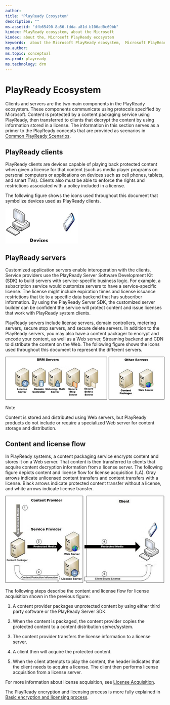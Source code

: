 ```yaml
---
author: 
title: "PlayReady Ecosystem"
description: ""
ms.assetid: "dfb65490-8a56-fdda-a81d-b106ad0c69bb"
kindex: PlayReady ecosystem, about the Microsoft
kindex: about the, Microsoft PlayReady ecosystem
keywords:  about the Microsoft PlayReady ecosystem,  Microsoft PlayReady ecosystem about the
ms.author: 
ms.topic: conceptual
ms.prod: playready
ms.technology: drm
---
```



# PlayReady Ecosystem
   
  
Clients and servers are the two main components in the PlayReady ecosystem. These components communicate using protocols specified by Microsoft. Content is protected by a content packaging service using PlayReady, then transferred to clients that decrypt the content by using information stored in a license. The information in this section serves as a primer to the PlayReady concepts that are provided as scenarios in [Common PlayReady Scenarios](commonplayreadyscenarios.md).  
 
<a id="ID4EV"></a>

   

## PlayReady clients  
   
  
PlayReady clients are devices capable of playing back protected content when given a license for that content (such as media player programs on personal computers or applications on devices such as cell phones, tablets, and smart TVs). Clients also must be able to enforce the rights and restrictions associated with a policy included in a license.   
   
  
The following figure shows the icons used throughout this document that symbolize devices used as PlayReady clients.  
   
  
![PlayReady Clients](../images/image26_0.jpg)  
  
<a id="ID4EDB"></a>

   

## PlayReady servers  
   
  
Customized application servers enable interoperation with the clients. Service providers use the PlayReady Server Software Development Kit (SDK) to build servers with service-specific business logic. For example, a subscription service would customize servers to have a service-specific license. The license might include expiration times and license issuance restrictions that tie to a specific data backend that has subscriber information. By using the PlayReady Server SDK, the customized server builder can be confident the service will protect content and issue licenses that work with PlayReady system clients.  
   
  
PlayReady servers include license servers, domain controllers, metering servers, secure stop servers, and secure delete servers. In addition to the PlayReady servers, you may also have a content packager to encrypt and encode your content, as well as a Web server, Streaming backend and CDN to distribute the content on the Web. The following figure shows the icons used throughout this document to represent the different servers.  
   
  
![PlayReady Servers](../images/image26_1.jpg)  

> [!NOTE]   
> Content is stored and distributed using Web servers, but PlayReady products do not include or require a specialized Web server for content storage and distribution.  
  
<a id="ID4ETB"></a>

   

## Content and license flow  
   
  
In PlayReady systems, a content packaging service encrypts content and stores it on a Web server. That content is then transferred to clients that acquire content decryption information from a license server. The following figure depicts content and license flow for license acquisition (LA). Gray arrows indicate unlicensed content transfers and content transfers with a license. Black arrows indicate protected content transfer without a license, and white arrows indicate license transfer.  
   
  
![Content License Flow](../images/image26_2.jpg)  
   
  
The following steps describe the content and license flow for license acquisition shown in the previous figure:  
 
   1. A content provider packages unprotected content by using either third party software or the PlayReady Server SDK. 
  
   1. When the content is packaged, the content provider copies the protected content to a content distribution server/system. 
  
   1. The content provider transfers the license information to a license server. 
  
   1. A client then will acquire the protected content.
  
   1. When the client attempts to play the content, the header indicates that the client needs to acquire a license. The client then performs license acquisition from a license server.  

   
  
For more information about license acquisition, see [License Acquisition](licenseacquisition.md). 

The PlayReady encryption and licensing process is more fully explained in [Basic encryption and licensing process](simpleendtoendsystem.md#basicprocess).
  
